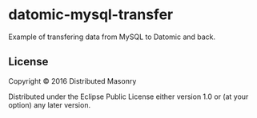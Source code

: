# datomic-mysql-transfer

Example of transfering data from MySQL to Datomic and back.

## License

Copyright © 2016 Distributed Masonry

Distributed under the Eclipse Public License either version 1.0 or (at
your option) any later version.
